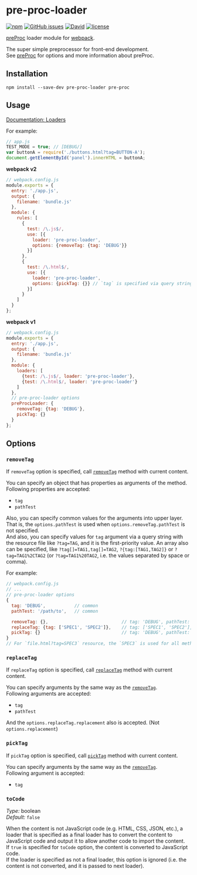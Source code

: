 # pre-proc-loader

[![npm](https://img.shields.io/npm/v/pre-proc-loader.svg)](https://www.npmjs.com/package/pre-proc-loader) [![GitHub issues](https://img.shields.io/github/issues/anseki/pre-proc-loader.svg)](https://github.com/anseki/pre-proc-loader/issues) [![David](https://img.shields.io/david/anseki/pre-proc-loader.svg)](package.json) [![license](https://img.shields.io/badge/license-MIT-blue.svg)](LICENSE-MIT)

[preProc](https://github.com/anseki/pre-proc) loader module for [webpack](https://webpack.js.org/).

The super simple preprocessor for front-end development.  
See [preProc](https://github.com/anseki/pre-proc) for options and more information about preProc.

## Installation

```
npm install --save-dev pre-proc-loader pre-proc
```

## Usage

[Documentation: Loaders](https://webpack.js.org/concepts/loaders/)

For example:

```js
// app.js
TEST_MODE = true; // [DEBUG/]
var buttonA = require('./buttons.html?tag=BUTTON-A');
document.getElementById('panel').innerHTML = buttonA;
```

**webpack v2**

```js
// webpack.config.js
module.exports = {
  entry: './app.js',
  output: {
    filename: 'bundle.js'
  },
  module: {
    rules: [
      {
        test: /\.js$/,
        use: [{
          loader: 'pre-proc-loader',
          options: {removeTag: {tag: 'DEBUG'}}
        }]
      },
      {
        test: /\.html$/,
        use: [{
          loader: 'pre-proc-loader',
          options: {pickTag: {}} // `tag` is specified via query string
        }]
      }
    ]
  }
};
```

**webpack v1**

```js
// webpack.config.js
module.exports = {
  entry: './app.js',
  output: {
    filename: 'bundle.js'
  },
  module: {
    loaders: [
      {test: /\.js$/, loader: 'pre-proc-loader'},
      {test: /\.html$/, loader: 'pre-proc-loader'}
    ]
  },
  // pre-proc-loader options
  preProcLoader: {
    removeTag: {tag: 'DEBUG'},
    pickTag: {}
  }
};
```

## Options

### `removeTag`

If `removeTag` option is specified, call [`removeTag`](https://github.com/anseki/pre-proc#removetag) method with current content.

You can specify an object that has properties as arguments of the method.  
Following properties are accepted:

- `tag`
- `pathTest`

Also, you can specify common values for the arguments into upper layer. That is, the `options.pathTest` is used when `options.removeTag.pathTest` is not specified.  
And also, you can specify values for `tag` argument via a query string with the resource file like `?tag=TAG`, and it is the first-priority value. An array also can be specified, like `?tag[]=TAG1,tag[]=TAG2`, `?{tag:[TAG1,TAG2]}` or `?tag=TAG1%2CTAG2` (or `?tag=TAG1%20TAG2`, i.e. the values separated by space or comma).

For example:

```js
// webpack.config.js
// ...
// pre-proc-loader options
{
  tag: 'DEBUG',           // common
  pathTest: '/path/to',   // common

  removeTag: {},                            // tag: 'DEBUG', pathTest: '/path/to'
  replaceTag: {tag: ['SPEC1', 'SPEC2']},    // tag: ['SPEC1', 'SPEC2'], pathTest: '/path/to'
  pickTag: {}                               // tag: 'DEBUG', pathTest: '/path/to'
}
// For `file.html?tag=SPEC3` resource, the `SPEC3` is used for all method.
```

### `replaceTag`

If `replaceTag` option is specified, call [`replaceTag`](https://github.com/anseki/pre-proc#replacetag) method with current content.

You can specify arguments by the same way as the [`removeTag`](#removetag).  
Following arguments are accepted:

- `tag`
- `pathTest`

And the `options.replaceTag.replacement` also is accepted. (Not `options.replacement`)

### `pickTag`

If `pickTag` option is specified, call [`pickTag`](https://github.com/anseki/pre-proc#picktag) method with current content.

You can specify arguments by the same way as the [`removeTag`](#removetag).  
Following argument is accepted:

- `tag`

### `toCode`

*Type:* boolean  
*Default:* `false`

When the content is not JavaScript code (e.g. HTML, CSS, JSON, etc.), a loader that is specified as a final loader has to convert the content to JavaScript code and output it to allow another code to import the content.  
If `true` is specified for `toCode` option, the content is converted to JavaScript code.  
If the loader is specified as not a final loader, this option is ignored (i.e. the content is not converted, and it is passed to next loader).
